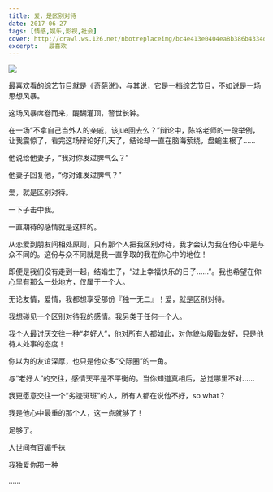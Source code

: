 ```yaml
---
title: 爱，是区别对待
date: 2017-06-27
tags: [情感,娱乐,影视,社会]
cover: http://crawl.ws.126.net/nbotreplaceimg/bc4e413e0404ea8b386b4334d5ba150d/cfa81b7b38d1a6d6999cdc4feff34d3e.jpg
excerpt:   最喜欢
---
```

![](http://crawl.ws.126.net/nbotreplaceimg/bc4e413e0404ea8b386b4334d5ba150d/cfa81b7b38d1a6d6999cdc4feff34d3e.jpg)  

最喜欢看的综艺节目就是《奇葩说》，与其说，它是一档综艺节目，不如说是一场思想风暴。

这场风暴席卷而来，醍醐灌顶，警世长钟。

在一场“不拿自己当外人的亲戚，该jue回去么？”辩论中，陈铭老师的一段举例，让我震惊了，看完这场辩论好几天了，结论却一直在脑海萦绕，盘蜿生根了……

他说给他妻子，“我对你发过脾气么？”

他妻子回复他，“你对谁发过脾气？”

爱，就是区别对待。

一下子击中我。

一直期待的感情就是这样的。

从恋爱到朋友间相处原则，只有那个人把我区别对待，我才会认为我在他心中是与众不同的。这份与众不同就是我一直争取的我在你心中的地位！

即便是我们没有走到一起，结婚生子，“过上幸福快乐的日子……”。我也希望在你心里有那么一处地方，仅属于一个人。

无论友情，爱情，我都想享受那份『独一无二』！爱，就是区别对待。

我想碰见一个区别对待我的感情。我另类于任何一个人。

我个人最讨厌交往一种“老好人”，他对所有人都如此，对你貌似殷勤友好，只是他待人处事的态度！

你以为的友谊深厚，也只是他众多“交际圈”的一角。

与“老好人”的交往，感情天平是不平衡的。当你知道真相后，总觉哪里不对……

我更愿意交往一个“劣迹斑斑”的人，所有人都在说他不好，so what？

我是他心中最重的那个人，这一点就够了！

足够了。

人世间有百媚千抹

我独爱你那一种

……

